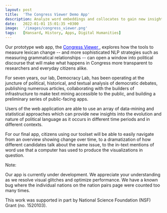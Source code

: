 ```yaml
---
layout: post
title:  'The Congress Viewer Demo App'
description: Analyze word embeddings and collocates to gain new insights into the evolution and nature of political language as it occurs in different time periods and in different contexts.  
date:   2022-01-01 15:01:35 +0300
image:  '/images/congress_viewer.png'
tags:   [Hansard, History, Apps, Digital Humanities]
---
```

Our prototype web app, the <a href="https://shinyviz.smu.edu/shiny/public/congress-viewer-demo/" style="color: blue"> Congress Viewer </a>, explores how the tools to measure lexican change -- and more sophisticated NLP strategies such as measuring grammatical relationships -- can open a window into political discourse that will make what happens in Congress more transparent to researchers and everyday citizens alike. 

For seven years, our lab, Democracy Lab, has been operating at the juncture of political, historical, and textual analysis of democratic debates, publishing numerous articles, collaborating with the builders of infrastructure to make text mining accessible to the public, and building a preliminary series of public-facing apps. 

Users of the web application are able to use an array of data-mining and statistical approaches which can provide new insights into the evolution and nature of political language as it occurs in different time periods and in different contexts. 

For our final app, citizens using our toolset will be able to easily navigate from an overview showing change over time, to a dramatization of how different candidates talk about the same issue, to the in-text mentions of word use that a computer has used to produce the visualizations in question.  

Note: 

Our app is currently under development. We appreciate your understanding as we resolve visual glitches and optimize performance. We have a known bug where the individual nations on the nation pairs page were counted too many times. 

This work was supported in part by National Science Foundation (NSF) Grant (no. 1520103). 
